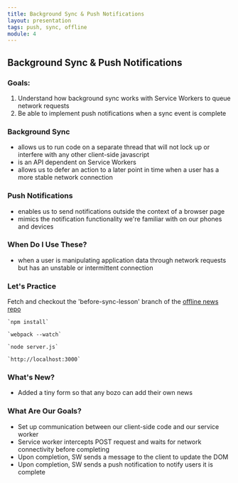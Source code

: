 ```yaml
---
title: Background Sync & Push Notifications
layout: presentation
tags: push, sync, offline
module: 4
---
```


<section>
  <h2>Background Sync & Push Notifications</h2>
</section>

<section>
  <h3>Goals:</h3>
  <ol>
    <li>Understand how background sync works with Service Workers to queue network requests</li>
    <li>Be able to implement push notifications when a sync event is complete</li> 
  </ol>
</section>

<section>
  <section>
    <h3>Background Sync</h3>
  </section>
  <section>
    <ul>
      <li>allows us to run code on a separate thread that will not lock up or interfere with any other client-side javascript</li>
      <li>is an API dependent on Service Workers</li>
      <li>allows us to defer an action to a later point in time when a user has a more stable network connection</li>
    </ul>
  </section>
</section>

<section>
  <section>
    <h3>Push Notifications</h3>
  </section>
  <section>
    <ul>
      <li>enables us to send notifications outside the context of a browser page</li>
      <li>mimics the notification functionality we're familiar with on our phones and devices</li>
    </ul>
  </section>
</section>

<section>
  <h3>When Do I Use These?</h3>
  <ul>
    <li>when a user is manipulating application data through network requests but has an unstable or intermittent connection</li>
  </ul>
</section>

<section>
  <h3>Let's Practice</h3>
  <p>Fetch and checkout the 'before-sync-lesson' branch of the <a href="https://github.com/turingschool-examples/offline-news">offline news repo</a></p>
  <p><pre><code>`npm install`</code></pre></p>
  <p><pre><code>`webpack --watch`</code></pre></p>
  <p><pre><code>`node server.js`</code></pre></p>
  <p><pre><code>`http://localhost:3000`</code></pre></p>
</section>

<section>
  <h3>What's New?</h3>
  <ul>
    <li>Added a tiny form so that any bozo can add their own news</li>
  </ul>
</section>

<section>
  <h3>What Are Our Goals?</h3>
  <ul>
    <li>Set up communication between our client-side code and our service worker</li>
    <li>Service worker intercepts POST request and waits for network connectivity before completing</li>
    <li>Upon completion, SW sends a message to the client to update the DOM</li>
    <li>Upon completion, SW sends a push notification to notify users it is complete</li>
  </ul>
</section>